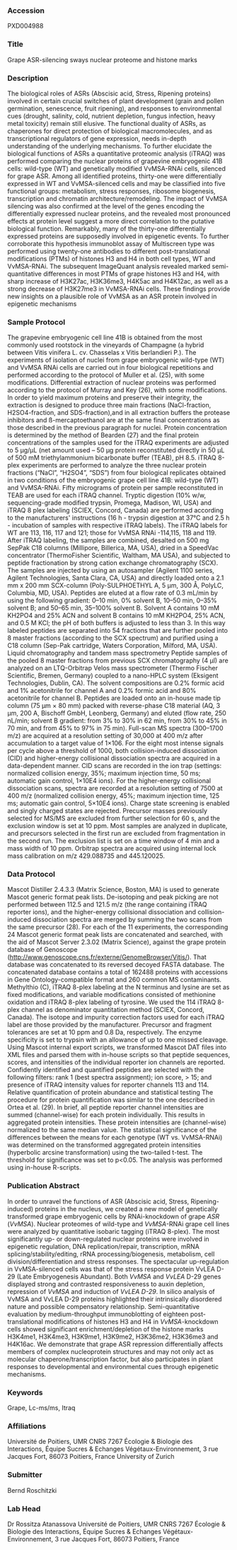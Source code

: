 ### Accession
PXD004988

### Title
Grape ASR-silencing sways nuclear proteome and histone marks

### Description
The biological roles of ASRs (Abscisic acid, Stress, Ripening proteins) involved in certain crucial  switches of plant development (grain and pollen germination, senescence, fruit ripening), and  responses to environmental cues (drought, salinity, cold, nutrient depletion, fungus infection,  heavy metal toxicity) remain still elusive. The functional duality of ASRs, as chaperones for direct  protection of biological macromolecules, and as transcriptional regulators of gene expression,  needs in-depth understanding of the underlying mechanisms. To further elucidate the biological  functions of ASRs a quantitative proteomic analysis (iTRAQ) was performed comparing the  nuclear proteins of grapevine embryogenic 41B cells: wild-type (WT) and genetically modified  VvMSA-RNAi cells, silenced for grape ASR. Among all identified proteins, thirty-one were  differentially expressed in WT and VvMSA-silenced cells and may be classified into five  functional groups: metabolism, stress responses, ribosome biogenesis, transcription and chromatin  architecture/remodeling. The impact of VvMSA silencing was also confirmed at the level of the  genes encoding the differentially expressed nuclear proteins, and the revealed most pronounced  effects at protein level suggest a more direct correlation to the putative biological function.  Remarkably, many of the thirty-one differentially expressed proteins are supposedly involved in  epigenetic events. To further corroborate this hypothesis immunoblot assay of Multiscreen type  was performed using twenty-one antibodies to different post-translational modifications (PTMs)  of histones H3 and H4 in both cell types, WT and VvMSA-RNAi. The subsequent ImageQuant  analysis revealed marked semi-quantitative differences in most PTMs of grape histones H3 and  H4, with sharp increase of H3K27ac, H3K36me3, H4K5ac and H4K12ac, as well as a strong  decrease of H3K27me3 in VvMSA-RNAi cells. These findings provide new insights on a plausible  role of VvMSA as an ASR protein involved in epigenetic mechanisms

### Sample Protocol
The grapevine embryogenic cell line 41B is obtained from the most commonly used rootstock in the vineyards of Champagne (a hybrid between Vitis vinifera L. cv. Chasselas x Vitis berlandieri P.).  The experiments of isolation of nuclei from grape embryogenic wild-type (WT) and VvMSA RNAi cells are carried out in four biological repetitions and performed according to the protocol of Muller et al. (25), with some modifications.  Differential extraction of nuclear proteins was performed according to the protocol of Murray and Key (26), with some modifications. In order to yield maximum proteins and preserve their integrity, the extraction is designed to produce three main fractions (NaCl-fraction, H2SO4-fraction, and SDS-fraction),and in all extraction buffers the protease inhibitors and ß-mercaptoethanol are at the same final concentrations as those described in the previous paragraph for nuclei. Protein concentration is determined by the method of Bearden (27) and the final protein concentrations of the samples used for the iTRAQ experiments are adjusted to 5 µg/µL (net amount used – 50 µg protein reconstituted directly in 50 µL of 500 mM triethylammonium bicarbonate buffer (TEAB), pH 8.5.  iTRAQ 8-plex experiments are performed to analyze the three nuclear protein fractions (“NaCl”, “H2SO4”, “SDS”) from four biological replicates obtained in two conditions of the embryogenic grape cell line 41B: wild-type (WT) and VvMSA-RNAi. Fifty micrograms of protein per sample reconstituted in TEAB are used for each iTRAQ channel. Tryptic digestion (10% w/w, sequencing-grade modified trypsin, Promega, Madison, WI, USA) and iTRAQ 8 plex labeling (SCIEX, Concord, Canada) are performed according to the manufacturers' instructions (16 h - trypsin digestion at 37°C and 2.5 h - incubation of samples with respective iTRAQ labels). The iTRAQ labels for WT are 113, 116, 117 and 121; those for VvMSA RNAi -114,115, 118 and 119. After iTRAQ labeling, the samples are combined, desalted on 500 mg SepPak C18 columns (Millipore, Billerica, MA, USA), dried in a SpeedVac concentrator (ThermoFisher Scientific, Waltham, MA USA), and subjected to peptide fractionation by strong cation exchange chromatography (SCX). The samples are injected by using an autosampler (Agilent 1100 series, Agilent Technologies, Santa Clara, CA, USA) and directly loaded onto a 2.1 mm x 200 mm SCX-column (Poly-SULPHOETHYL A, 5 µm, 300 Å, PolyLC, Columbia, MD, USA). Peptides are eluted at a flow rate of 0.3 mL/min by using the following gradient: 0–10 min, 0% solvent B, 10–50 min, 0–35% solvent B; and 50–65 min, 35–100% solvent B. Solvent A contains 10 mM KH2PO4 and 25% ACN and solvent B contains 10 mM KH2PO4, 25% ACN, and 0.5 M KCl; the pH of both buffers is adjusted to less than 3. In this way labeled peptides are separated into 54 fractions that are further pooled into 8 master fractions (according to the SCX spectrum) and purified using a C18 column (Sep-Pak cartridge, Waters Corporation, Milford, MA, USA).  Liquid chromatography and tandem mass spectrometry  Peptide samples of the pooled 8 master fractions from previous SCX chromatography (4 µl) are analyzed on an LTQ-Orbitrap Velos mass spectrometer (Thermo Fischer Scientific, Bremen, Germany) coupled to a nano-HPLC system (Eksigent Technologies, Dublin, CA). The solvent compositions are 0.2% formic acid and 1% acetonitrile for channel A and 0.2% formic acid and 80% acetonitrile for channel B. Peptides are loaded onto an in-house made tip column (75 µm × 80 mm) packed with reverse-phase C18 material (AQ, 3 µm, 200 A, Bischoff GmbH, Leonberg, Germany) and eluted (flow rate, 250 nL/min; solvent B gradient: from 3% to 30% in 62 min, from 30% to 45% in 70 min, and from 45% to 97% in 75 min). Full-scan MS spectra (300–1700 m/z) are acquired at a resolution setting of 30,000 at 400 m/z after accumulation to a target value of 1×106. For the eight most intense signals per cycle above a threshold of 1000, both collision-induced dissociation (CID) and higher-energy collisional dissociation spectra are acquired in a data-dependent manner. CID scans are recorded in the ion trap (settings: normalized collision energy, 35%; maximum injection time, 50 ms; automatic gain control, 1×10E4 ions). For the higher-energy collisional dissociation scans, spectra are recorded at a resolution setting of 7500 at 400 m/z (normalized collision energy, 45%; maximum injection time, 125 ms; automatic gain control, 5×10E4 ions). Charge state screening is enabled and singly charged states are rejected. Precursor masses previously selected for MS/MS are excluded from further selection for 60 s, and the exclusion window is set at 10 ppm. Most samples are analyzed in duplicate, and precursors selected in the first run are excluded from fragmentation in the second run. The exclusion list is set on a time window of 4 min and a mass width of 10 ppm. Orbitrap spectra are acquired using internal lock mass calibration on m/z 429.088735 and 445.120025.

### Data Protocol
Mascot Distiller 2.4.3.3 (Matrix Science, Boston, MA) is used to generate Mascot generic format peak lists. De-isotoping and peak picking are not performed between 112.5 and 121.5 m/z (the range containing iTRAQ reporter ions), and the higher-energy collisional dissociation and collision-induced dissociation spectra are merged by summing the two scans from the same precursor (28). For each of the 11 experiments, the corresponding 24 Mascot generic format peak lists are concatenated and searched, with the aid of Mascot Server 2.3.02 (Matrix Science), against the grape protein database of Genoscope (http://www.genoscope.cns.fr/externe/GenomeBrowser/Vitis/). That database was concatenated to its reversed decoyed FASTA database. The concatenated database contains a total of 162488 proteins with accessions in Gene Ontology-compatible format and 260 common MS contaminants. Methylthio (C), iTRAQ 8-plex labeling at the N terminus and lysine are set as fixed modifications, and variable modifications consisted of methionine oxidation and iTRAQ 8-plex labeling of tyrosine. We used the 114 iTRAQ 8-plex channel as denominator quantitation method (SCIEX, Concord, Canada). The isotope and impurity correction factors used for each iTRAQ label are those provided by the manufacturer. Precursor and fragment tolerances are set at 10 ppm and 0.8 Da, respectively. The enzyme specificity is set to trypsin with an allowance of up to one missed cleavage. Using Mascot internal export scripts, we transformed Mascot DAT files into XML files and parsed them with in-house scripts so that peptide sequences, scores, and intensities of the individual reporter ion channels are reported. Confidently identified and quantified peptides are selected with the following filters: rank 1 (best spectra assignment); ion score, > 15; and presence of iTRAQ intensity values for reporter channels 113 and 114.  Relative quantification of protein abundance and statistical testing  The procedure for protein quantification was similar to the one described in Ortea et al. (29). In brief, all peptide reporter channel intensities are summed (channel-wise) for each protein individually. This results in aggregated protein intensities. These protein intensities are (channel-wise) normalized to the same median value. The statistical significance of the differences between the means for each genotype (WT vs. VvMSA-RNAi) was determined on the transformed aggregated protein intensities (hyperbolic arcsine transformation) using the two-tailed t-test. The threshold for significance was set to p<0.05. The analysis was performed using in-house R-scripts.

### Publication Abstract
In order to unravel the functions of ASR (Abscisic acid, Stress, Ripening-induced) proteins in the nucleus, we created a new model of genetically transformed grape embryogenic cells by RNAi-knockdown of grape <i>ASR</i> (<i>VvMSA</i>). Nuclear proteomes of wild-type and <i>VvMSA</i>-RNAi grape cell lines were analyzed by quantitative isobaric tagging (iTRAQ 8-plex). The most significantly up- or down-regulated nuclear proteins were involved in epigenetic regulation, DNA replication/repair, transcription, mRNA splicing/stability/editing, rRNA processing/biogenesis, metabolism, cell division/differentiation and stress responses. The spectacular up-regulation in VvMSA-silenced cells was that of the stress response protein VvLEA D-29 (Late Embryogenesis Abundant). Both <i>VvMSA</i> and <i>VvLEA</i> D-29 genes displayed strong and contrasted responsiveness to auxin depletion, repression of <i>VvMSA</i> and induction of <i>VvLEA D-29</i>. In silico analysis of VvMSA and VvLEA D-29 proteins highlighted their intrinsically disordered nature and possible compensatory relationship. Semi-quantitative evaluation by medium-throughput immunoblotting of eighteen post-translational modifications of histones H3 and H4 in <i>VvMSA</i>-knockdown cells showed significant enrichment/depletion of the histone marks H3K4me1, H3K4me3, H3K9me1, H3K9me2, H3K36me2, H3K36me3 and H4K16ac. We demonstrate that grape ASR repression differentially affects members of complex nucleoprotein structures and may not only act as molecular chaperone/transcription factor, but also participates in plant responses to developmental and environmental cues through epigenetic mechanisms.

### Keywords
Grape, Lc-ms/ms, Itraq

### Affiliations
Université de Poitiers, UMR CNRS 7267 Écologie & Biologie des Interactions, Équipe Sucres &  Echanges Végétaux-Environnement, 3 rue Jacques Fort, 86073 Poitiers, France
University of Zurich

### Submitter
Bernd Roschitzki

### Lab Head
Dr Rossitza Atanassova
Université de Poitiers, UMR CNRS 7267 Écologie & Biologie des Interactions, Équipe Sucres &  Echanges Végétaux-Environnement, 3 rue Jacques Fort, 86073 Poitiers, France


